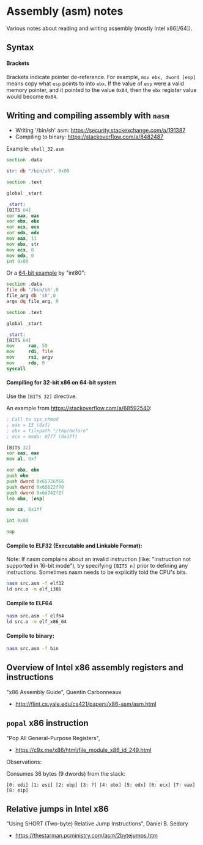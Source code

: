 # Assembly (asm) notes

Various notes about reading and writing assembly (mostly Intel x86[/64]).

## Syntax

#### Brackets

Brackets indicate pointer de-reference. For example, `mov ebx, dword [esp]`
means copy what `esp` points to into `ebx`. If the value of `esp` were a valid
memory pointer, and it pointed to the value `0x04`, then the `ebx` register
value would become `0x04`.

## Writing and compiling assembly with `nasm`

- Writing '/bin/sh' asm: https://security.stackexchange.com/a/191387
- Compiling to binary: https://stackoverflow.com/a/8482487

Example: `shell_32.asm`

```asm
section .data

str: db "/bin/sh", 0x00

section .text

global _start

_start: 
[BITS 64]
xor eax, eax
xor ebx, ebx
xor ecx, ecx
xor edx, edx
mov eax, 11
mov ebx, str
mov ecx, 0
mov edx, 0
int 0x80
```

Or a [64-bit example](https://stackoverflow.com/a/42750204) by "int80":

```asm
section .data
file db '/bin/sh',0
file_arg db 'sh',0
argv dq file_arg, 0

section .text

global _start

_start:
[BITS 64]
mov     rax, 59
mov     rdi, file
mov     rsi, argv
mov     rdx, 0
syscall
```

#### Compiling for 32-bit x86 on 64-bit system

Use the `[BITS 32]` directive.

An example from https://stackoverflow.com/a/68592540:

```asm
; Call to sys_chmod
; eax = 15 (0xf)
; ebx = filepath "/tmp/before"
; ecx = mode: 0777 (0x1ff)

[BITS 32]
xor eax, eax
mov al, 0xf

xor ebx, ebx
push ebx
push dword 0x65726f66
push dword 0x65622f70
push dword 0x6d742f2f
lea ebx, [esp]

mov cx, 0x1ff

int 0x80

nop
```

#### Compile to ELF32 (Executable and Linkable Format):

Note: If nasm complains about an invalid instruction (like: "instruction
not supported in 16-bit mode"), try specifying `[BITS n]` prior to defining
any instructions. Sometimes nasm needs to be explicitly told the CPU's bits.

```sh
nasm src.asm -f elf32
ld src.o -m elf_i386
```

#### Compile to ELF64

```sh
nasm src.asm -f elf64
ld src.o -m elf_x86_64
```

#### Compile to binary:

```sh
nasm src.asm -f bin
```

## Overview of Intel x86 assembly registers and instructions

"x86 Assembly Guide", Quentin Carbonneaux
- http://flint.cs.yale.edu/cs421/papers/x86-asm/asm.html

## `popal` x86 instruction

"Pop All General-Purpose Registers",
- https://c9x.me/x86/html/file_module_x86_id_249.html

Observations:

Consumes 36 bytes (9 dwords) from the stack:
```
[0: edi] [1: esi] [2: ebp] [3: ?] [4: ebx] [5: edx] [6: ecx] [7: eax] [8: eip]
```

## Relative jumps in Intel x86

"Using SHORT (Two-byte) Relative Jump Instructions", Daniel B. Sedory
- https://thestarman.pcministry.com/asm/2bytejumps.htm
